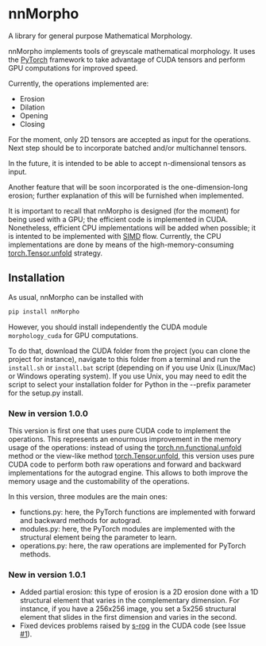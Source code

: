 # nnMorpho
A library for general purpose Mathematical Morphology.

nnMorpho implements tools of greyscale mathematical morphology. It uses the [PyTorch](https://pytorch.org/) framework to take advantage of CUDA tensors and perform GPU computations for improved speed.

Currently, the operations implemented are:
- Erosion
- Dilation
- Opening
- Closing

For the moment, only 2D tensors are accepted as input for the operations. Next step should be to incorporate batched and/or multichannel tensors. 

In the future, it is intended to be able to accept n-dimensional tensors as input.

Another feature that will be soon incorporated is the one-dimension-long erosion; further explanation of this will be furnished when implemented.

It is important to recall that nnMorpho is designed (for the moment) for being used with a GPU; the efficient code is implemented in CUDA. Nonetheless, efficient CPU implementations will be added when possible; it is intented to be implemented with [SIMD](https://en.wikipedia.org/wiki/SIMD) flow. Currently, the CPU implementations are done by means of the high-memory-consuming [torch.Tensor.unfold](pytorch.org/docs/stable/tensors.html) strategy.

## Installation
As usual, nnMorpho can be installed with 
```bash
pip install nnMorpho
```

However, you should install independently the CUDA module ```morphology_cuda``` for GPU computations.

To do that, download the CUDA folder from the project (you can clone the project for instance), navigate to this folder from a terminal and run the ```install.sh``` or ```install.bat``` script (depending on if you use Unix (Linux/Mac) or Windows operating system). If you use Unix, you may need to edit the script to select your installation folder for Python in the --prefix parameter for the setup.py install. 

### New in version 1.0.0
This version is first one that uses pure CUDA code to implement the operations. This represents an enourmous improvement in the memory usage of the operations: instead of using the [torch.nn.functional.unfold](https://pytorch.org/docs/stable/nn.functional.html#unfold) method or the view-like method [torch.Tensor.unfold](pytorch.org/docs/stable/tensors.html), this version uses pure CUDA code to perform both raw operations and forward and backward implementations for the autograd engine. This allows to both improve the memory usage and the customability of the operations.

In this version, three modules are the main ones:
- functions.py: here, the PyTorch functions are implemented with forward and backward methods for autograd.
- modules.py: here, the PyTorch modules are implemented with the structural element being the parameter to learn.
- operations.py: here, the raw operations are implemented for PyTorch methods.

### New in version 1.0.1
- Added partial erosion: this type of erosion is a 2D erosion done with a 1D structural element that varies in the complementary dimension. For instance, if you have a 256x256 image, you set a 5x256 structural element that slides in the first dimension and varies in the second.
- Fixed devices problems raised by [s-rog](https://github.com/s-rog) in the CUDA code (see Issue [#1](https://github.com/Manza12/nnMorpho/issues/1)).
